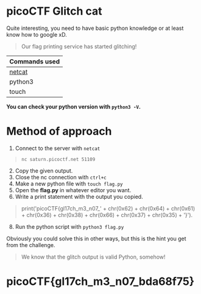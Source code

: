 # picoCTF Glitch cat

Quite interesting, you need to have basic python knowledge or at least know how to google xD.
> Our flag printing service has started glitching!

| Commands used  | 
| ------------- | 
| [netcat](https://www.geeksforgeeks.org/netcat-basic-usage-and-overview/?ref=lbp)  | 
| python3 | 
| touch |

**You can check your python version with `python3 -V`.**

# Method of approach

1. Connect to the server with `netcat`
>  `nc saturn.picoctf.net 51109`
2. Copy the given output.
3. Close the nc connection with `ctrl+c`
4. Make a new python file with `touch flag.py`
5. Open the **flag.py** in whatever editor you want.
6. Write a print statement with the output you copied.
> print('picoCTF{gl17ch_m3_n07_' + chr(0x62) + chr(0x64) + chr(0x61) + chr(0x36) + chr(0x38) + chr(0x66) + chr(0x37) + chr(0x35) + '}'). 
8. Run the python script with `python3 flag.py`


Obviously you could solve this in other ways, but this is the hint you get from the challenge.
> We know that the glitch output is valid Python, somehow!

# picoCTF{gl17ch_m3_n07_bda68f75}



